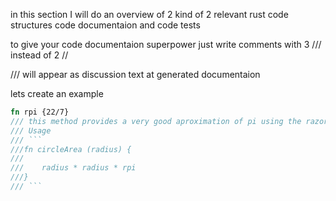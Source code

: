 in this section I will do an overview of 2 kind of 2 relevant rust code structures
code documentaion and code tests 

to give your code documentaion superpower just write comments with 3 /// instead of 2 // 

/// will appear as discussion text at generated documentaion

lets create an example
```Rust
fn rpi {22/7}
/// this method provides a very good aproximation of pi using the razor 22/7
/// Usage 
/// ```
///fn circleArea (radius) {
///    
///    radius * radius * rpi 
///}
/// ```
```
